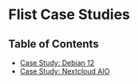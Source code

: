<h1> Flist Case Studies </h1>

<h2> Table of Contents </h2>

- [Case Study: Debian 12](./flist_debian_case_study.md)
- [Case Study: Nextcloud AIO](./flist_nextcloud_case_study.md)